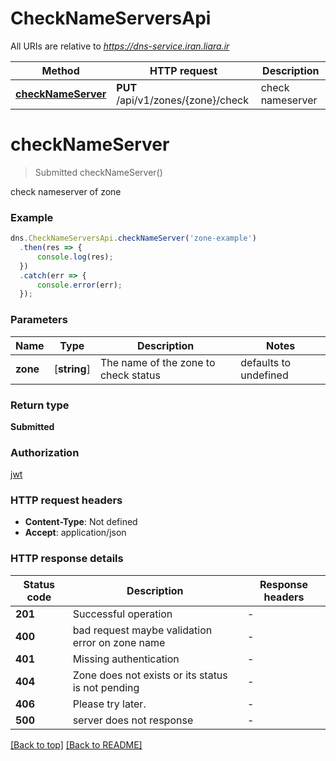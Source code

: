 # CheckNameServersApi

All URIs are relative to *https://dns-service.iran.liara.ir*

Method | HTTP request | Description
------------- | ------------- | -------------
[**checkNameServer**](CheckNameServersApi.md#checkNameServer) | **PUT** /api/v1/zones/{zone}/check | check nameserver


# **checkNameServer**
> Submitted checkNameServer()

check nameserver of zone

### Example


```typescript
dns.CheckNameServersApi.checkNameServer('zone-example')
  .then(res => {
      console.log(res);
  })
  .catch(err => {
      console.error(err);
  });

```


### Parameters

Name | Type | Description  | Notes
------------- | ------------- | ------------- | -------------
 **zone** | [**string**] | The name of the zone to check status | defaults to undefined


### Return type

**Submitted**

### Authorization

[jwt](../../README.md#jwt)

### HTTP request headers

 - **Content-Type**: Not defined
 - **Accept**: application/json


### HTTP response details
| Status code | Description | Response headers |
|-------------|-------------|------------------|
**201** | Successful operation |  -  |
**400** | bad request maybe validation error on zone name |  -  |
**401** | Missing authentication |  -  |
**404** | Zone does not exists or its status is not pending |  -  |
**406** | Please try later. |  -  |
**500** | server does not response |  -  |

[[Back to top]](#) [[Back to README]](./../../README.md)


